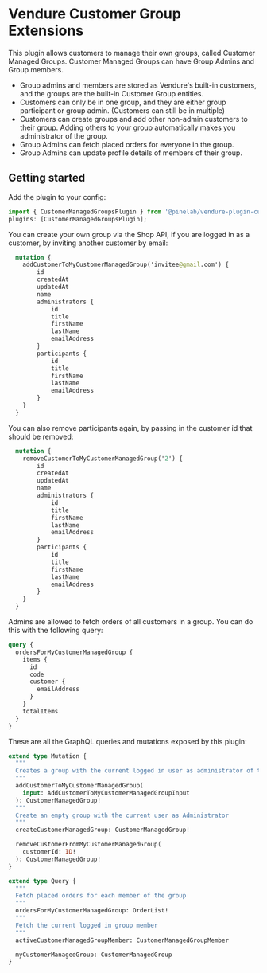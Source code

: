 # Vendure Customer Group Extensions

This plugin allows customers to manage their own groups, called Customer Managed Groups. Customer Managed Groups can have Group Admins and Group members.

- Group admins and members are stored as Vendure's built-in customers, and the groups are the built-in Customer Group entities.
- Customers can only be in one group, and they are either group participant or group admin. (Customers can still be in multiple)
- Customers can create groups and add other non-admin customers to their group. Adding others to your group automatically makes you administrator of the group.
- Group Admins can fetch placed orders for everyone in the group.
- Group Admins can update profile details of members of their group.

## Getting started

Add the plugin to your config:

```ts
import { CustomerManagedGroupsPlugin } from '@pinelab/vendure-plugin-customer-managed-group';
plugins: [CustomerManagedGroupsPlugin];
```

You can create your own group via the Shop API, if you are logged in as a customer, by inviting another customer by email:

```graphql
  mutation {
    addCustomerToMyCustomerManagedGroup('invitee@gmail.com') {
        id
        createdAt
        updatedAt
        name
        administrators {
            id
            title
            firstName
            lastName
            emailAddress
        }
        participants {
            id
            title
            firstName
            lastName
            emailAddress
        }
    }
  }
```

You can also remove participants again, by passing in the customer id that should be removed:

```graphql
  mutation {
    removeCustomerToMyCustomerManagedGroup('2') {
        id
        createdAt
        updatedAt
        name
        administrators {
            id
            title
            firstName
            lastName
            emailAddress
        }
        participants {
            id
            title
            firstName
            lastName
            emailAddress
        }
    }
  }
```

Admins are allowed to fetch orders of all customers in a group. You can do this with the following query:

```graphql
query {
  ordersForMyCustomerManagedGroup {
    items {
      id
      code
      customer {
        emailAddress
      }
    }
    totalItems
  }
}
```

These are all the GraphQL queries and mutations exposed by this plugin:

```graphql
extend type Mutation {
  """
  Creates a group with the current logged in user as administrator of the group
  """
  addCustomerToMyCustomerManagedGroup(
    input: AddCustomerToMyCustomerManagedGroupInput
  ): CustomerManagedGroup!
  """
  Create an empty group with the current user as Administrator
  """
  createCustomerManagedGroup: CustomerManagedGroup!

  removeCustomerFromMyCustomerManagedGroup(
    customerId: ID!
  ): CustomerManagedGroup!
}

extend type Query {
  """
  Fetch placed orders for each member of the group
  """
  ordersForMyCustomerManagedGroup: OrderList!
  """
  Fetch the current logged in group member
  """
  activeCustomerManagedGroupMember: CustomerManagedGroupMember

  myCustomerManagedGroup: CustomerManagedGroup
}
```
